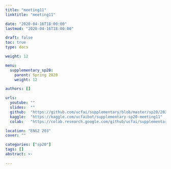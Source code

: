 ```yaml
---
title: "meeting11"
linktitle: "meeting11"

date: "2020-04-16T18:00:00"
lastmod: "2020-04-16T18:00:00"

draft: false
toc: true
type: docs

weight: 12

menu:
  supplementary_sp20:
    parent: Spring 2020
    weight: 12

authors: []

urls:
  youtube: ""
  slides:  ""
  github:  "https://github.com/ucfai/supplementary/blob/master/sp20/2020-04-16-meeting11/2020-04-16-meeting11.ipynb"
  kaggle:  "https://kaggle.com/ucfaibot/supplementary-sp20-meeting11"
  colab:   "https://colab.research.google.com/github/ucfai/supplementary/blob/master/sp20/2020-04-16-meeting11/2020-04-16-meeting11.ipynb"

location: "ENG2 203"
cover: ""

categories: ["sp20"]
tags: []
abstract: >-
  
---
```

